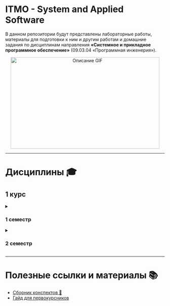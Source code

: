 # ITMO - System and Applied Software
В данном репозитории будут представлены лабораторные работы, материалы для подготовки к ним и другим работам и домашние задания по дисциплинам направления **«Системное и прикладное программное обеспечение»** (09.03.04 «Программная инженерия»).

<div align="center">
  <img src="https://i.pinimg.com/originals/16/69/e5/1669e57761ccc67fa5e31a09a54764d0.gif" alt="Описание GIF" width="470" height="290">
</div>

---
# Дисциплины 🎓
## 1 курс
<details>
<summary><h3>1 семестр</h3></summary>

| Предмет                                                                                            | Балл  | Оценка | Описание предмета/преподавателя                                                                                                                                                                                                                                                                                                                                                                                                                                                                                                                                                            |
|----------------------------------------------------------------------------------------------------|-------|--------|--------------------------------------------------------------------------------------------------------------------------------------------------------------------------------------------------------------------------------------------------------------------------------------------------------------------------------------------------------------------------------------------------------------------------------------------------------------------------------------------------------------------------------------------------------------------------------------------|
| [Информатика](https://github.com/LunarSonic/ITMO/tree/main/1%20Computer%20Science)                 | 90.59 | 5A     | Отличный курс, у Павла Валерьевича интересные лекции, охватывающие такие темы, как Python, разметка, регулярные выражения, офисные пакеты и вёрстка текста.                                                                                                                                                                                                                                                                                                                                                                                                                                |
| [Программирование](https://github.com/LunarSonic/ITMO/tree/main/1-2%20Programming)                 | 90.8  | Зачёт  | Лабораторные работы на Java. Особенности Java, синтаксис, ветвления и циклы, операторы, типы данных, ООП, исключения, стандартный и динамический массив и лямбда-выражения.                                                                                                                                                                                                                                                                                                                                                                                                                |
| [Основы профессиональной деятельности](https://github.com/LunarSonic/ITMO/tree/main/1-2%20OPD)     | 90    | Зачёт  | Работа с командами ОС семейства Unix, знакомство с базовой вычислительной машиной и её эмулятором, кодировки, организация памяти и сети.                                                                                                                                                                                                                                                                                                                                                                                                                                                   |
| [Основы дискретной математики](https://github.com/LunarSonic/ITMO/tree/main/1-2%20Discrete%20Math) | 86    | Зачёт  | Для получения зачёта необходимо написать все контрольные работы и сдать ДЗ и курсовую работу. Если вам повезёт и вы хорошо (или лучше всех на потоке) напишите тест по "Теории множеств", то Поляков может позвать вас на проверку работ, написав на почту. Он сначала проверяет вашу работу, объясняет, какие неточности были допущены, показывает, как надо было решить задание, в итоге он отдаёт комплект из работ вашего варианта. В этом случае даже если ваша работа не идеальная, он поставит 5 за тест. Это отличная возможность, если вы хотите 4 или 5 по дискре во 2 семестре. |
| Математический анализ (базовый)                                                                    | 88    | 4B     | Практик - Савченко Татьяна Владимировна и лектор - Правдин Константин Владимирович. Понравились оба преподавателя, на практиках успевали решать много задач и вспоминали на них материал из лекций, также есть записи лекций и конспекты в Miro, были некоторые темы, которые нужно было изучать самостоятельно.                                                                                                                                                                                                                                                                           |
| Линейная алгебра (базовая)                                                                         | 96.7  | 5A     | Практик и лектор - Рванова Алла Сергеевна. Практики проходили отлично, она кратко рассказывает теоретический материал из лекций по ходу решения задач и понятно объясняет их решения. На лекциях многие засыпали :) Удобно, что есть конспекты лекций в Miro.                                                                                                                                                                                                                                                                                                                              |
| [История (ИРК)](https://github.com/LunarSonic/ITMO/tree/main/1-2%20History)                        | 70    | Зачёт  | Практик - Щеглова Иванна Павловна, лектор - Жиркова Галина Петровна. Для получения зачёта надо было иногда работать на практиках, выполнять домашние задания и тесты, которые проходят в Moodle.                                                                                                                                                                                                                                                                                                                                                                                           |
| Английский язык C1                                                                                 | 76    | Зачёт  | Преподаватель - Джек Вуд. Он готовил презентации по темам из учебника, и уроки оказались интересные и весёлые, много разговаривали друг с другом, делали ДЗ из учебника и писали эссе. В конце семестра проходит модульный тест, который делится на writing и speaking, Джек достаточно лояльно оценивает speaking, если не совершать простые ошибки и свободно говорить, даже используя не очень сложные слова и выражения. [Журнал](https://docs.google.com/spreadsheets/d/1XsESIbTuCDxMrU3uOVZnWf-Qej1aRJTfGn7lEEXrXqI/edit?gid=474547065#gid=474547065)                                |
</details>

<details>
<summary><h3>2 семестр</h3></summary>

| Предмет                                                                                        | Балл | Оценка | Описание предмета/преподавателя                                                                                                                                                                                                                                                                                                                                                                                                                                                                                                                                                              |
|------------------------------------------------------------------------------------------------|------|--------|----------------------------------------------------------------------------------------------------------------------------------------------------------------------------------------------------------------------------------------------------------------------------------------------------------------------------------------------------------------------------------------------------------------------------------------------------------------------------------------------------------------------------------------------------------------------------------------------|
| [Программирование](https://github.com/LunarSonic/ITMO/tree/main/1-2%20Programming)             | 98.5 | 5A     | Лабораторные работы на Java. Коллекции, параметризованные типы, потоки ввода-вывода, клиент-серверная архитектура, протоколы TCP и UDP, многопоточность, взаимодействие с базой данных и графический интерфейс. В папке [notes](https://github.com/LunarSonic/ITMO/tree/main/1-2%20Programming/notes) есть теория для подготовки к ним.                                                                                                                                                                                                                                                      |
| [Основы профессиональной деятельности](https://github.com/LunarSonic/ITMO/tree/main/1-2%20OPD) | 90.5 | 5A     | Продолжение изучения базовой ЭВМ, управление вычислительным процессом и массивами данных, режимы адресации, подпрограммы, ассемблер БЭВМ, организация асинхроннного обмена данными и обмена по прерыванию, микропрограммный уровень БЭВМ и различные контроллеры. Считаю, что к экзамену лучше готовиться заранее или хотя бы за неделю, чтобы успеть охватить все вопросы. Мне посоветовали учить вопросы в обратном порядке, это оказалось эффективно, так как контроллеры требуют больше времени и усилий, чтобы их изучить. Вопросы, связанные с кодировками и БЭВМ, запоминаются легче. |
| [Базы данных](https://github.com/LunarSonic/ITMO/tree/main/2%20Databases)                      | 92.5 | 5A     | Построение базы данных, язык SQL, запросы, PL/pgSQL, триггер, триггерная функция и индексы для оптимизации запросов.                                                                                                                                                                                                                                                                                                                                                                                                                                                                         |
| [Дискретная математика](https://github.com/LunarSonic/ITMO/tree/main/1-2%20Discrete%20Math)    | 100  | 5A     | Для получения оценки необходимо написать все контрольные работы и сдать ДЗ и курсовую работу.                                                                                                                                                                                                                                                                                                                                                                                                                                                                                                |
| Математический анализ (базовый)                                                                | 74.1 | 4C     | Практик и лектор - Правдин Константин Владимирович. Отлично преподносит материал и на лекциях, и на практиках. Сдавала 2 коллоквиума во время экзамена, было трудно всё выучить.Возможно, лучше сдавать коллоквиум вовремя :)                                                                                                                                                                                                                                                                                                                                                                |
| Линейная алгебра (базовая)                                                                     | 64.7 | 3E     | Практик и лектор - Рванова Алла Сергеевна. Всё то же самое, что и в 1 семестре. Не сдавала экзамен, подготовка к экзамену по ОПД тогда была важнее :)                                                                                                                                                                                                                                                                                                                                                                                                                                        |
| [История (ИРК)](https://github.com/LunarSonic/ITMO/tree/main/1-2%20History)                    | 85   | 4B     | Практик - Щеглова Иванна Павловна, лектор - Жиркова Галина Петровна. Нужно было ходить на практики и иногда делать презентации и другие работы в группах, чтобы зарабатывать баллы. Также можно работать над проектом или исследовательской работой (max. 30 баллов)                                                                                                                                                                                                                                                                                                                         |
| Английский язык C1                                                                             | 77   | Зачёт  | Преподаватель - Джек Вуд. В этом семестре мы больше не работали с учебниками, однако презентации были на темы из учебника. Джек добавлял другие лексику и материалы, например, интересные видео и статьи, которые мы потом обсуждали. ДЗ заключалось в том, чтобы написать в ворде, как мы практиковали английский вне занятий, приложив ссылки на видео и т.д (доказательства). [Журнал](https://docs.google.com/spreadsheets/d/1nzHfSVluwTzJj6iBJbdrmNrW9QNjcIDf-Qpx_UEo77o/edit?gid=474547065#gid=474547065)                                                                              |
| Коммуникации и командообразование                                                              | 100  | Зачёт  |                                                                                                                                                                                                                                                                                                                                                                                                                                                                                                                                                                                              |
| Безопасность жизнедеятельности                                                                 | 68   | Зачёт  |                                                                                                                                                                                                                                                                                                                                                                                                                                                                                                                                                                                              |
</details>

---
# Полезные ссылки и материалы 📚
- [Сборник конспектов 📖](https://notesitmo.github.io/cse-notes/first-course/firstcourse.html)
- [Гайд для первокурсников](https://github.com/Imtjl/1st-year-guide)


